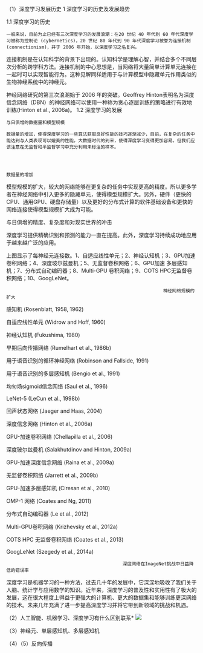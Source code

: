 （1）深度学习发展历史 1 深度学习的历史及发展趋势

1.1 深度学习的历史

    一般来说，目前为止已经有三次深度学习的发展浪潮：在20 世纪 40 年代到 60 年代深度学习被称为控制论 (cybernetics)，20 世纪 80 年代到 90 年代深度学习被誉为连接机制 (connectionism)，并于 2006 年开始，以深度学习之名复兴。

                                

   连接机制是在认知科学的背景下出现的。认知科学是理解心智，并结合多个不同层次分析的跨学科方法。连接机制的中心思想是，当网络将大量简单计算单元连接在一起时可以实现智能行为。这种见解同样适用于与计算模型中隐藏单元作用类似的生物神经系统中的神经元。

  神经网络研究的第三次浪潮始于 2006 年的突破。Geoffrey Hinton表明名为深度信念网络（DBN）的神经网络可以使用一种称为贪心逐层训练的策略进行有效地训练(Hinton et al., 2006a)。
1.2 深度学习的发展

    与日俱增的数据量和模型规模

    数据量的增加，使得深度学习的一些算法获取良好性能的技巧逐渐减少，目前，在复杂的任务中能达到与人类表现可以媲美的性能。大数据时代的到来，使得深度学习变得更加容易。但我们应该注意在无监督和半监督学习中充分利用未标注的样本。

                                       

                                                                                 数据量的增加

   模型规模的扩大，较大的网络能够在更复杂的任务中实现更高的精度。所以更多学者在神经网络中引入更多的隐藏单元，使得模型规模扩大。另外，硬件（更快的CPU、通用GPU、硬盘存储量）以及更好的分布式计算的软件基础设备和更快的网络连接使得模型规模扩大成为可能。

   与日俱增的精度、复杂度和对现实世界的冲击

   深度学习提供精确识别和预测的能力一直在提高。此外，深度学习持续成功地应用于越来越广泛的应用。

                    

   上图显示了每神经元连接数。1、自适应线性单元；2、神经认知机；3、GPU加速 卷积网络；4、深度玻尔兹曼机；5、无监督卷积网络；6、GPU加速 多层感知机；7、分布式自动编码器；8、Multi-GPU 卷积网络；9、COTS HPC无监督卷积网络；10、GoogLeNet。

                        

                                                              神经网络规模的扩大
感知机 (Rosenblatt, 1958, 1962)

自适应线性单元 (Widrow and Hoff, 1960)

神经认知机 (Fukushima, 1980)

早期后向传播网络 (Rumelhart et al., 1986b)

用于语音识别的循环神经网络 (Robinson and Fallside, 1991)

用于语音识别的多层感知机 (Bengio et al., 1991)

均匀场sigmoid信念网络 (Saul et al., 1996)

LeNet-5 (LeCun et al., 1998b)

回声状态网络 (Jaeger and Haas, 2004)

深度信念网络 (Hinton et al., 2006a)

GPU-加速卷积网络 (Chellapilla et al., 2006)

深度玻尔兹曼机 (Salakhutdinov and Hinton, 2009a)

GPU-加速深度信念网络 (Raina et al., 2009a)

无监督卷积网络 (Jarrett et al., 2009b)

GPU-加速多层感知机 (Ciresan et al., 2010)

OMP-1 网络 (Coates and Ng, 2011)

分布式自动编码器 (Le et al., 2012)

Multi-GPU卷积网络 (Krizhevsky et al., 2012a)

COTS HPC 无监督卷积网络 (Coates et al., 2013)

GoogLeNet (Szegedy et al., 2014a)

                                               深度网络在ImageNet挑战中日益降低的错误率
深度学习是机器学习的一种方法，过去几十年的发展中，它深深地吸收了我们关于人脑、统计学与应用数学的知识。近年来，深度学习的普及性和实用性有了极大的发展，这在很大程度上得益于更强大的计算机、更大的数据集和能够训练更深网络的技术。未来几年充满了进一步提高深度学习并将它带到新领域的挑战和机遇。

（2）人工智能、机器学习、深度学习有什么区别联系* ![](https://ai-studio-static-online.cdn.bcebos.com/b2ead57f20204d38b9e688861f560ac732374e6c110d43d2b20bb78f694e7739)

（3）神经元、单层感知机、多层感知机

（4）（5）反向传播



